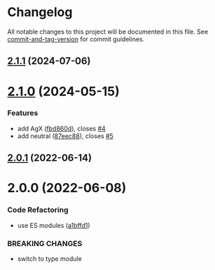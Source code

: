 # Changelog

All notable changes to this project will be documented in this file. See [commit-and-tag-version](https://github.com/absolute-version/commit-and-tag-version) for commit guidelines.

## [2.1.1](https://github.com/dmnsgn/glsl-tone-map/compare/v2.1.0...v2.1.1) (2024-07-06)



# [2.1.0](https://github.com/dmnsgn/glsl-tone-map/compare/v2.0.1...v2.1.0) (2024-05-15)


### Features

* add AgX ([fbd860d](https://github.com/dmnsgn/glsl-tone-map/commit/fbd860d4cdda9a7ad71cf8c90240d0ff9f3972eb)), closes [#4](https://github.com/dmnsgn/glsl-tone-map/issues/4)
* add neutral ([87eec88](https://github.com/dmnsgn/glsl-tone-map/commit/87eec88bf0ac11631e0912e5cbe807522d5c5a09)), closes [#5](https://github.com/dmnsgn/glsl-tone-map/issues/5)



## [2.0.1](https://github.com/dmnsgn/glsl-tone-map/compare/v2.0.0...v2.0.1) (2022-06-14)



# 2.0.0 (2022-06-08)


### Code Refactoring

* use ES modules ([a1bffd1](https://github.com/dmnsgn/glsl-tone-map/commit/a1bffd1ad9933633a7908a5c21b880b453403ad3))


### BREAKING CHANGES

* switch to type module
